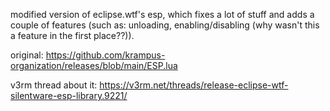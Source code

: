 modified version of eclipse.wtf's esp, which fixes a lot of stuff and adds a couple of features (such as: unloading, enabling/disabling (why wasn't this a feature in the first place??)).

original: https://github.com/krampus-organization/releases/blob/main/ESP.lua

v3rm thread about it: https://v3rm.net/threads/release-eclipse-wtf-silentware-esp-library.9221/
